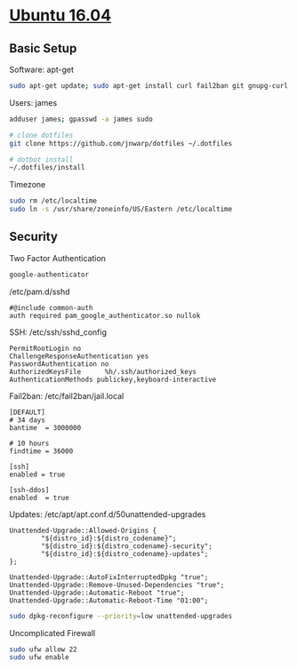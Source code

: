 [Ubuntu 16.04](https://github.com/jnwarp/cloud/)
================================================

Basic Setup
-----------

Software: apt-get
```bash
sudo apt-get update; sudo apt-get install curl fail2ban git gnupg-curl htop libpam-google-authenticator python ranger screenfetch ufw vim zsh
```

Users: james
```bash
adduser james; gpasswd -a james sudo
```

```bash
# clone dotfiles
git clone https://github.com/jnwarp/dotfiles ~/.dotfiles

# dotbot install
~/.dotfiles/install
```

Timezone
```bash
sudo rm /etc/localtime
sudo ln -s /usr/share/zoneinfo/US/Eastern /etc/localtime
```


Security
--------

Two Factor Authentication
```bash
google-authenticator
```

/etc/pam.d/sshd
```
#@include common-auth
auth required pam_google_authenticator.so nullok
```

SSH: /etc/ssh/sshd_config
```
PermitRootLogin no
ChallengeResponseAuthentication yes
PasswordAuthentication no
AuthorizedKeysFile      %h/.ssh/authorized_keys
AuthenticationMethods publickey,keyboard-interactive
```

Fail2ban: /etc/fail2ban/jail.local
```
[DEFAULT]
# 34 days
bantime  = 3000000

# 10 hours
findtime = 36000

[ssh]
enabled = true

[ssh-ddos]
enabled  = true
```

Updates: /etc/apt/apt.conf.d/50unattended-upgrades
```
Unattended-Upgrade::Allowed-Origins {
        "${distro_id}:${distro_codename}";
        "${distro_id}:${distro_codename}-security";
        "${distro_id}:${distro_codename}-updates";
};

Unattended-Upgrade::AutoFixInterruptedDpkg "true";
Unattended-Upgrade::Remove-Unused-Dependencies "true";
Unattended-Upgrade::Automatic-Reboot "true";
Unattended-Upgrade::Automatic-Reboot-Time "01:00";
```

```bash
sudo dpkg-reconfigure --priority=low unattended-upgrades
```

Uncomplicated Firewall
```bash
sudo ufw allow 22
sudo ufw enable
```
